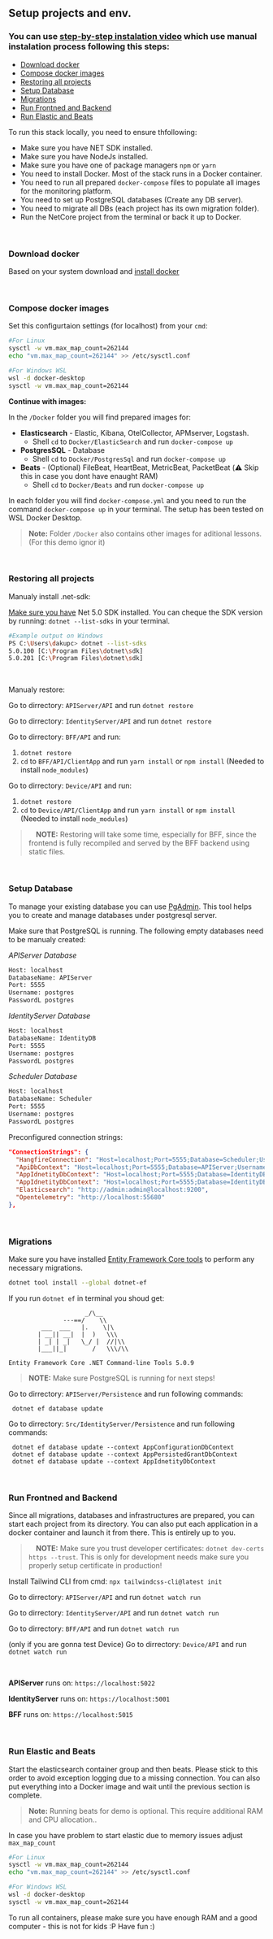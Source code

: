 
## Setup projects and env.

<p align="center">
<h3>You can use <a href="https://www.youtube.com/watch?v=3LBqZiW_Hvo">step-by-step instalation video</a> which use manual instalation process following this steps:</h3>
</p>

  - [Download docker](#download-docker)
  - [Compose docker images](#compose-docker-images)
  - [Restoring all projects](#restoring-all-projects)
  - [Setup Database](#setup-database)
  - [Migrations](#migrations)
  - [Run Frontned and Backend](#run-frontned-and-backend)
  - [Run Elastic and Beats](#run-elastic-and-beats)

To run this stack locally, you need to ensure thfollowing:
- Make sure you have NET SDK installed. 
- Make sure you have NodeJs installed.
- Make sure you have one of package managers `npm` or `yarn`
- You need to install Docker. Most of the stack runs in a Docker container.
- You need to run all prepared `docker-compose` files to populate all images for the monitoring platform.
- You need to set up PostgreSQL databases (Create any DB server). 
- You need to migrate all DBs (each project has its own migration folder).
- Run the NetCore project from the terminal or back it up to Docker.

</br>

### Download docker

Based on your system download and [install docker](https://docs.docker.com/engine/install/)

</br>

### Compose docker images

Set this configurtaion settings (for localhost) from your `cmd`:

```sh
#For Linux
sysctl -w vm.max_map_count=262144 
echo "vm.max_map_count=262144" >> /etc/sysctl.conf
```

```sh
#For Windows WSL
wsl -d docker-desktop
sysctl -w vm.max_map_count=262144
```

**Continue with images:**

In the `/Docker` folder you will find prepared images for:
- **Elasticsearch** - Elastic, Kibana, OtelCollector, APMserver, Logstash.
  - Shell `cd` to `Docker/ElasticSearch` and run `docker-compose up`
- **PostgresSQL** - Database
  - Shell `cd` to `Docker/PostgresSql` and run `docker-compose up`
- **Beats** - (Optional)  FileBeat, HeartBeat, MetricBeat, PacketBeat (⚠️ Skip this in case you dont have enaught RAM)
  - Shell `cd` to `Docker/Beats` and run `docker-compose up`

In each folder you will find `docker-compose.yml` and you need to run the command `docker-compose up` in your terminal. The setup has been tested on WSL Docker Desktop.

> **Note:** Folder `/Docker` also contains other images for aditional lessons. (For this demo ignor it)

</br>

### Restoring all projects

Manualy install .net-sdk:

[Make sure you have](https://dotnet.microsoft.com/download) Net 5.0 SDK installed. You can cheque the SDK version by running: `dotnet --list-sdks` in your terminal.

```sh
#Example output on Windows
PS C:\Users\dakupc> dotnet --list-sdks
5.0.100 [C:\Program Files\dotnet\sdk]
5.0.201 [C:\Program Files\dotnet\sdk]
```
</br>

Manualy restore:

Go to dirrectory: `APIServer/API` and run `dotnet restore`

Go to dirrectory: `IdentityServer/API` and run `dotnet restore`

Go to dirrectory: `BFF/API` and run:
1) `dotnet restore`
2) `cd` to `BFF/API/ClientApp` and run `yarn install` or `npm install` (Needed to install `node_modules`)

Go to dirrectory: `Device/API` and run:
1) `dotnet restore`
2) `cd` to `Device/API/ClientApp` and run `yarn install` or `npm install` (Needed to install `node_modules`)

> &#10240;
>**NOTE:** Restoring will take some time, especially for BFF, since the frontend is fully recompiled and served by the BFF backend using static files.
> &#10240;

</br>

### Setup Database

To manage your existing database you can use [PgAdmin](https://www.pgadmin.org/download/). This tool helps you to create and manage databases under postgresql server.

Make sure that PostgreSQL is running. The following empty databases need to be manualy created:

*APIServer Database*
```sh
Host: localhost
DatabaseName: APIServer
Port: 5555
Username: postgres
PasswordL postgres
```

*IdentityServer Database*
```sh
Host: localhost
DatabaseName: IdentityDB
Port: 5555
Username: postgres
PasswordL postgres
```

*Scheduler Database*
```sh
Host: localhost
DatabaseName: Scheduler
Port: 5555
Username: postgres
PasswordL postgres
```

Preconfigured connection strings:

```json
"ConnectionStrings": {
  "HangfireConnection": "Host=localhost;Port=5555;Database=Scheduler;Username=postgres;Password=postgres",
  "ApiDbContext": "Host=localhost;Port=5555;Database=APIServer;Username=postgres;Password=postgres",
  "AppIdnetityDbContext": "Host=localhost;Port=5555;Database=IdentityDB;Username=postgres;Password=postgres",
  "AppIdnetityDbContext": "Host=localhost;Port=5555;Database=IdentityDB;Username=postgres;Password=postgres",
  "Elasticsearch": "http://admin:admin@localhost:9200",
  "Opentelemetry": "http://localhost:55680"
},
```

</br>

### Migrations

Make sure you have installed [Entity Framework Core tools](https://docs.microsoft.com/en-us/ef/core/cli/dotnet) to perform any necessary migrations.

```sh
dotnet tool install --global dotnet-ef
```

If you run  `dotnet ef` in terminal you shoud get:

```
                     _/\__       
               ---==/    \\      
         ___  ___   |.    \|\    
        | __|| __|  |  )   \\\   
        | _| | _|   \_/ |  //|\\ 
        |___||_|       /   \\\/\\

Entity Framework Core .NET Command-line Tools 5.0.9
```

> **NOTE:** Make sure PostgreSQL is running for next steps!

Go to dirrectory: `APIServer/Persistence` and run following commands:

```
 dotnet ef database update
```

Go to dirrectory: `Src/IdentityServer/Persistence` and run following commands:
```
 dotnet ef database update --context AppConfigurationDbContext
 dotnet ef database update --context AppPersistedGrantDbContext
 dotnet ef database update --context AppIdnetityDbContext
```
</br>

### Run Frontned and Backend

Since all migrations, databases and infrastructures are prepared, you can start each project from its directory. You can also put each application in a docker container and launch it from there. This is entirely up to you.

> &#10240;
> **NOTE:** Make sure you trust developer certificates: `dotnet dev-certs https --trust`. This is only for development needs make sure you properly setup certificate in production!
> &#10240;

Install Tailwind CLI from cmd: `npx tailwindcss-cli@latest init`

Go to dirrectory: `APIServer/API` and run `dotnet watch run`

Go to dirrectory: `IdentityServer/API` and run `dotnet watch run`

Go to dirrectory: `BFF/API` and run `dotnet watch run`

(only if you are gonna test Device)
Go to dirrectory: `Device/API` and run `dotnet watch run`

</br>


**APIServer** runs on: `https://localhost:5022`

**IdentityServer** runs on: `https://localhost:5001`

**BFF** runs on: `https://localhost:5015`

</br>

### Run Elastic and Beats

Start the elasticsearch container group and then beats. Please stick to this order to avoid exception logging due to a missing connection. You can also put everything into a Docker image and wait until the previous section is complete.

> **Note:** Running beats for demo is optional. This require additional RAM and CPU allocation..

In case you have problem to start elastic due to memory issues adjust `max_map_count`


```sh
#For Linux
sysctl -w vm.max_map_count=262144 
echo "vm.max_map_count=262144" >> /etc/sysctl.conf
```

```sh
#For Windows WSL
wsl -d docker-desktop
sysctl -w vm.max_map_count=262144
```

To run all containers, please make sure you have enough RAM and a good computer - this is not for kids :P Have fun :)